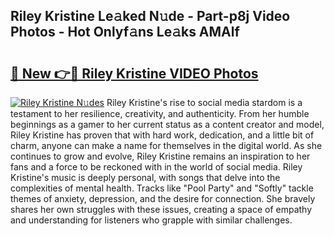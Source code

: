 ## Riley Kristine Le𝚊ked N𝚞de - Part-p8j Video Photos - Hot Onlyf𝚊ns Le𝚊ks AMAlf

# <h2><a href="http://ab57903.deff.icu/?id=Riley+Kristine">🔗 New 👉🔴 Riley Kristine VIDEO Photos</a></h2>

[![Riley Kristine N𝚞des](https://i.imgur.com/rIISA9y.gif)](http://ab57903.deff.icu/?id=Riley+Kristine)
Riley Kristine's rise to social media stardom is a testament to her resilience, creativity, and authenticity. From her humble beginnings as a gamer to her current status as a content creator and model, Riley Kristine has proven that with hard work, dedication, and a little bit of charm, anyone can make a name for themselves in the digital world. As she continues to grow and evolve, Riley Kristine remains an inspiration to her fans and a force to be reckoned with in the world of social media. Riley Kristine's music is deeply personal, with songs that delve into the complexities of mental health. Tracks like "Pool Party" and "Softly" tackle themes of anxiety, depression, and the desire for connection. She bravely shares her own struggles with these issues, creating a space of empathy and understanding for listeners who grapple with similar challenges.
